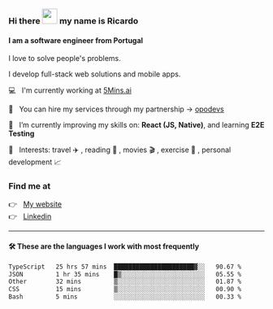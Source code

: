 ### Hi there <img src="https://raw.githubusercontent.com/iampavangandhi/iampavangandhi/master/gifs/Hi.gif" width="30"> my name is Ricardo
#### I am a software engineer from Portugal
I love to solve people's problems.

I develop full-stack web solutions and mobile apps.

💻  &nbsp; I'm currently working at <a href="https://5mins.ai/">5Mins.ai</a>

💼  &nbsp; You can hire my services through my partnership -> <a href="https://github.com/opodevs">opodevs</a>

🌱 &nbsp; I’m currently improving my skills on: **React (JS, Native)**, and learning **E2E Testing**

💙 &nbsp; Interests: travel ✈️ , reading 📖 , movies 🎬 , exercise 🏃 , personal development 📈

### Find me at

<p align="left">
  👉  &nbsp;
  <a href="https://ricardopbarbosa.com" target="_blank">
    My website
  </a>
  <br/>
  👉 &nbsp;
  <a href="https://www.linkedin.com/in/ricardopbarbosa" target="_blank">
    Linkedin
  </a>
</p>

<hr />

#### 🛠 These are the languages I work with most frequently
<!--START_SECTION:waka-->

```txt
TypeScript   25 hrs 57 mins  ██████████████████████▓░░   90.67 %
JSON         1 hr 35 mins    █▒░░░░░░░░░░░░░░░░░░░░░░░   05.55 %
Other        32 mins         ▒░░░░░░░░░░░░░░░░░░░░░░░░   01.87 %
CSS          15 mins         ▒░░░░░░░░░░░░░░░░░░░░░░░░   00.90 %
Bash         5 mins          ░░░░░░░░░░░░░░░░░░░░░░░░░   00.33 %
```

<!--END_SECTION:waka-->
